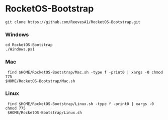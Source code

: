 # RocketOS-Bootstrap

```
git clone https://github.com/ReevesA1/RocketOS-Bootstrap.git
```
### Windows
```
cd RocketOS-Bootstrap
./Windows.ps1
```

### Mac
```
 find $HOME/RocketOS-Bootstrap/Mac.sh -type f -print0 | xargs -0 chmod 775
$HOME/RocketOS-Bootstrap/Mac.sh
```

### Linux
```
 find $HOME/RocketOS-Bootstrap/Linux.sh -type f -print0 | xargs -0 chmod 775
 $HOME/RocketOS-Bootstrap/Linux.sh
```
